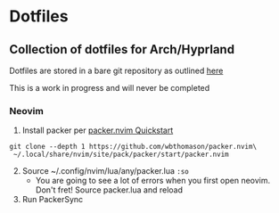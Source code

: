 # Dotfiles
Collection of dotfiles for Arch/Hyprland
--- 
Dotfiles are stored in a bare git repository as outlined [here](https://www.atlassian.com/git/tutorials/dotfiles)

This is a work in progress and will never be completed

### Neovim
1. Install packer per [packer.nvim Quickstart](https://github.com/wbthomason/packer.nvim#quickstart)
```
git clone --depth 1 https://github.com/wbthomason/packer.nvim\
 ~/.local/share/nvim/site/pack/packer/start/packer.nvim
```
2. Source ~/.config/nvim/lua/any/packer.lua `:so`
    * You are going to see a lot of errors when you first open neovim. Don't fret! Source packer.lua and reload
2. Run PackerSync

